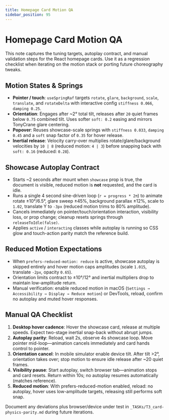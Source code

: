 ```yaml
---
title: Homepage Card Motion QA
sidebar_position: 95
---
```


# Homepage Card Motion QA

This note captures the tuning targets, autoplay contract, and manual validation steps for the React homepage cards. Use it as a regression checklist when iterating on the motion stack or porting future choreography tweaks.

## Motion States & Springs

- **Pointer / touch**: `useSpringRaf` targets `rotate`, `glare`, `background`, `scale`, `translate`, and `rotateDelta` with interactive config `stiffness 0.066`, `damping 0.25`.
- **Orientation**: Engages after ~2° total tilt, releases after `20` quiet frames below `0.75` combined tilt. Uses softer `soft: 0.2` easing and mirrors TonyCrane glare centering.
- **Popover**: Reuses showcase-scale springs with `stiffness 0.033`, `damping 0.45` and a `soft` snap factor of `0.35` for hover release.
- **Inertial release**: Velocity carry-over multiplies rotate/glare/background velocities by `10 | 8` (reduced motion: `4 | 3`) before snapping back with `soft: 0.16` (reduced: `0.28`).

## Showcase Autoplay Contract

- Starts ~2 seconds after mount when `showcase` prop is true, the document is visible, reduced motion is **not** requested, and the card is idle.
- Runs a single 4 second sine-driven loop (`r = progress * 2π`) to animate rotate ±10°/6.5°, glare sweep ±45%, background parallax ±12%, scale to `1.02`, translate Y to `-3px` (reduced motion trims to 80% amplitude).
- Cancels immediately on pointer/touch/orientation interaction, visibility loss, or prop change; cleanup resets springs through `releaseToIdle(false)`.
- Applies `active` / `interacting` classes while autoplay is running so CSS glow and touch-action parity match the reference build.

## Reduced Motion Expectations

- When `prefers-reduced-motion: reduce` is active, showcase autoplay is skipped entirely and hover motion caps amplitudes (scale `1.015`, translate `-2px`, opacity `0.65`).
- Orientation limits contract to ±10°/12° and inertial multipliers drop to maintain low-amplitude return.
- Manual verification: enable reduced motion in macOS (`Settings → Accessibility → Display → Reduce motion`) or DevTools, reload, confirm no autoplay and muted hover responses.

## Manual QA Checklist

1. **Desktop hover cadence**: Hover the showcase card, release at multiple speeds. Expect two-stage inertial snap-back without abrupt jumps.
2. **Autoplay parity**: Reload, wait 2s, observe 4s showcase loop. Move pointer mid-loop—animation cancels immediately and card hands control to pointer.
3. **Orientation cancel**: In mobile simulator enable device tilt. After tilt >2°, orientation takes over; stop motion to ensure idle release after ~20 quiet frames.
4. **Visibility pause**: Start autoplay, switch browser tab—animation stops and card resets. Return within 10s; no autoplay resumes automatically (matches reference).
5. **Reduced motion**: With prefers-reduced-motion enabled, reload: no autoplay, hover uses low-amplitude targets, releasing still performs soft snap.

Document any deviations plus browser/device under test in `_TASKs/T3_card-physics-parity.md` during future iterations.
